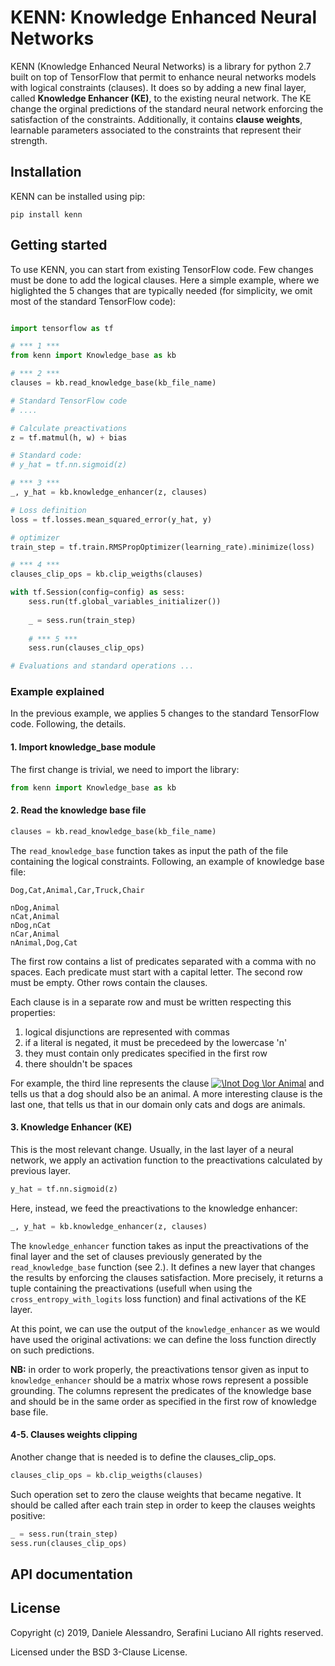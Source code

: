 # KENN: Knowledge Enhanced Neural Networks
KENN (Knowledge Enhanced Neural Networks) is a library for python 2.7 built on top of TensorFlow that permit to enhance neural networks models with logical constraints (clauses). It does so by adding a new final layer, called **Knowledge Enhancer (KE)**, to the existing neural network. The KE change the orginal predictions of the standard neural network enforcing the satisfaction of the constraints. Additionally, it contains **clause weights**, learnable parameters associated to the constraints that represent their strength. 

## Installation
KENN can be installed using pip:
```
pip install kenn
```

## Getting started
To use KENN, you can start from existing TensorFlow code. Few changes must be done to add the logical clauses.
Here a simple example, where we higlighted the 5 changes that are typically needed (for simplicity, we omit most of the standard TensorFlow code):


```python

import tensorflow as tf

# *** 1 ***
from kenn import Knowledge_base as kb

# *** 2 ***
clauses = kb.read_knowledge_base(kb_file_name)

# Standard TensorFlow code
# ....

# Calculate preactivations
z = tf.matmul(h, w) + bias

# Standard code:
# y_hat = tf.nn.sigmoid(z)

# *** 3 ***
_, y_hat = kb.knowledge_enhancer(z, clauses)

# Loss definition 
loss = tf.losses.mean_squared_error(y_hat, y)

# optimizer
train_step = tf.train.RMSPropOptimizer(learning_rate).minimize(loss)

# *** 4 ***
clauses_clip_ops = kb.clip_weigths(clauses)

with tf.Session(config=config) as sess:
    sess.run(tf.global_variables_initializer())
    
    _ = sess.run(train_step)
    
    # *** 5 ***
    sess.run(clauses_clip_ops)

# Evaluations and standard operations ...
```

### Example explained
In the previous example, we applies 5 changes to the standard TensorFlow code. Following, the details.

#### 1. Import knowledge_base module
The first change is trivial, we need to import the library:
```python
from kenn import Knowledge_base as kb
```

#### 2. Read the knowledge base file
```python
clauses = kb.read_knowledge_base(kb_file_name)
```

The `read_knowledge_base` function takes as input the path of the file containing the logical constraints. Following, an example of knowledge base file:

```
Dog,Cat,Animal,Car,Truck,Chair

nDog,Animal
nCat,Animal
nDog,nCat
nCar,Animal
nAnimal,Dog,Cat
```

The first row contains a list of predicates separated with a comma with no spaces. Each predicate must start with a capital letter.
The second row must be empty.
Other rows contain the clauses.

Each clause is in a separate row and must be written respecting this properties:
1. logical disjunctions are represented with commas
1. if a literal is negated, it must be precedeed by the lowercase 'n'
1. they must contain only predicates specified in the first row
1. there shouldn't be spaces

For example, the third line represents the clause <a href="https://www.codecogs.com/eqnedit.php?latex=\lnot&space;Dog&space;\lor&space;Animal" target="_blank"><img src="https://latex.codecogs.com/gif.latex?\lnot&space;Dog&space;\lor&space;Animal" title="\lnot Dog \lor Animal" /></a> and tells us that a dog should also be an animal. A more interesting clause is the last one, that tells us that in our domain only cats and dogs are animals.

#### 3. Knowledge Enhancer (KE)
This is the most relevant change. Usually, in the last layer of a neural network, we apply an activation function to the preactivations calculated by previous layer.
```python
y_hat = tf.nn.sigmoid(z)
```
Here, instead, we feed the preactivations to the knowledge enhancer:
```python
_, y_hat = kb.knowledge_enhancer(z, clauses)
```

The `knowledge_enhancer` function takes as input the preactivations of the final layer and the set of clauses previously generated by the `read_knowledge_base` function (see 2.). It defines a new layer that changes the results by enforcing the clauses satisfaction. More precisely, it returns a tuple containing the preactivations (usefull when using the `cross_entropy_with_logits` loss function) and final activations of the KE layer.

At this point, we can use the output of the `knowledge_enhancer` as we would have used the original activations: we can define the loss function directly on such predictions.

**NB:** in order to work properly, the preactivations tensor given as input to `knowledge_enhancer` should be a matrix whose rows represent a possible grounding. The columns represent the predicates of the knowledge base and should be in the same order as specified in the first row of knowledge base file.

#### 4-5. Clauses weights clipping
Another change that is needed is to define the clauses_clip_ops.
```python
clauses_clip_ops = kb.clip_weigths(clauses)
```

Such operation set to zero the clause weights that became negative. It should be called after each train step in order to keep the clauses weights positive:
```python
_ = sess.run(train_step)
sess.run(clauses_clip_ops)
```

## API documentation

## License
Copyright (c) 2019, Daniele Alessandro, Serafini Luciano
All rights reserved.

Licensed under the BSD 3-Clause License.
